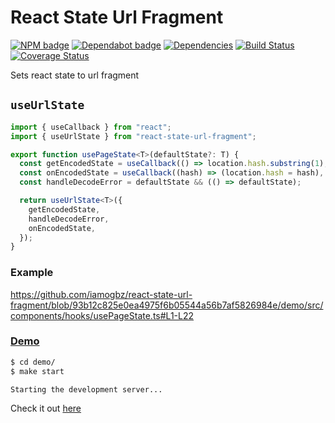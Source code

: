 # React State Url Fragment

[![NPM badge](https://img.shields.io/npm/v/react-state-url-fragment)](https://www.npmjs.com/package/react-state-url-fragment)
[![Dependabot badge](https://badgen.net/github/dependabot/iamogbz/react-state-url-fragment/?icon=dependabot)](https://app.dependabot.com)
[![Dependencies](https://img.shields.io/librariesio/github/iamogbz/react-state-url-fragment)](https://libraries.io/github/iamogbz/react-state-url-fragment)
[![Build Status](https://github.com/iamogbz/react-state-url-fragment/workflows/Build/badge.svg)](https://github.com/iamogbz/react-state-url-fragment/actions)
[![Coverage Status](https://coveralls.io/repos/github/iamogbz/react-state-url-fragment/badge.svg?branch=refs/heads/main)](https://coveralls.io/github/iamogbz/react-state-url-fragment)

Sets react state to url fragment

## `useUrlState`

```ts
import { useCallback } from "react";
import { useUrlState } from "react-state-url-fragment";

export function usePageState<T>(defaultState?: T) {
  const getEncodedState = useCallback(() => location.hash.substring(1), []);
  const onEncodedState = useCallback((hash) => (location.hash = hash), []);
  const handleDecodeError = defaultState && (() => defaultState);

  return useUrlState<T>({
    getEncodedState,
    handleDecodeError,
    onEncodedState,
  });
}
```

### Example

<https://github.com/iamogbz/react-state-url-fragment/blob/93b12c825e0ea4975f6b05544a56b7af5826984e/demo/src/components/hooks/usePageState.ts#L1-L22>

### [Demo][homepage]

```sh
$ cd demo/
$ make start

Starting the development server...
```

Check it out [here][homepage]

<!-- links -->
[homepage]: https://ogbizi.com/react-state-url-fragment
